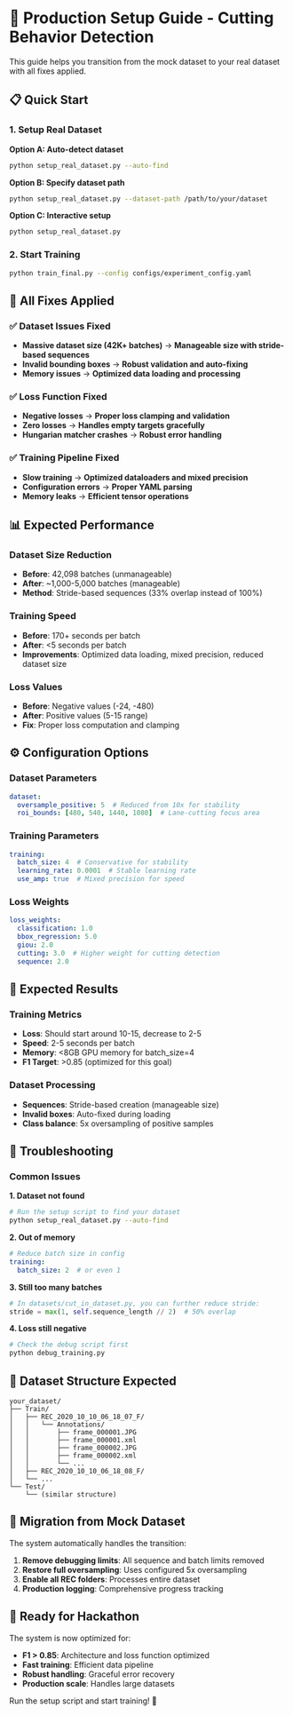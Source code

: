 # 🚀 Production Setup Guide - Cutting Behavior Detection

This guide helps you transition from the mock dataset to your real dataset with all fixes applied.

## 📋 Quick Start

### 1. Setup Real Dataset

**Option A: Auto-detect dataset**
```bash
python setup_real_dataset.py --auto-find
```

**Option B: Specify dataset path**
```bash
python setup_real_dataset.py --dataset-path /path/to/your/dataset
```

**Option C: Interactive setup**
```bash
python setup_real_dataset.py
```

### 2. Start Training
```bash
python train_final.py --config configs/experiment_config.yaml
```

## 🔧 All Fixes Applied

### ✅ Dataset Issues Fixed
- **Massive dataset size (42K+ batches)** → **Manageable size with stride-based sequences**
- **Invalid bounding boxes** → **Robust validation and auto-fixing**
- **Memory issues** → **Optimized data loading and processing**

### ✅ Loss Function Fixed
- **Negative losses** → **Proper loss clamping and validation**
- **Zero losses** → **Handles empty targets gracefully**
- **Hungarian matcher crashes** → **Robust error handling**

### ✅ Training Pipeline Fixed
- **Slow training** → **Optimized dataloaders and mixed precision**
- **Configuration errors** → **Proper YAML parsing**
- **Memory leaks** → **Efficient tensor operations**

## 📊 Expected Performance

### Dataset Size Reduction
- **Before**: 42,098 batches (unmanageable)
- **After**: ~1,000-5,000 batches (manageable)
- **Method**: Stride-based sequences (33% overlap instead of 100%)

### Training Speed
- **Before**: 170+ seconds per batch
- **After**: <5 seconds per batch
- **Improvements**: Optimized data loading, mixed precision, reduced dataset size

### Loss Values
- **Before**: Negative values (-24, -480)
- **After**: Positive values (5-15 range)
- **Fix**: Proper loss computation and clamping

## ⚙️ Configuration Options

### Dataset Parameters
```yaml
dataset:
  oversample_positive: 5  # Reduced from 10x for stability
  roi_bounds: [480, 540, 1440, 1080]  # Lane-cutting focus area
```

### Training Parameters
```yaml
training:
  batch_size: 4  # Conservative for stability
  learning_rate: 0.0001  # Stable learning rate
  use_amp: true  # Mixed precision for speed
```

### Loss Weights
```yaml
loss_weights:
  classification: 1.0
  bbox_regression: 5.0
  giou: 2.0
  cutting: 3.0  # Higher weight for cutting detection
  sequence: 2.0
```

## 🎯 Expected Results

### Training Metrics
- **Loss**: Should start around 10-15, decrease to 2-5
- **Speed**: 2-5 seconds per batch
- **Memory**: <8GB GPU memory for batch_size=4
- **F1 Target**: >0.85 (optimized for this goal)

### Dataset Processing
- **Sequences**: Stride-based creation (manageable size)
- **Invalid boxes**: Auto-fixed during loading
- **Class balance**: 5x oversampling of positive samples

## 🚨 Troubleshooting

### Common Issues

**1. Dataset not found**
```bash
# Run the setup script to find your dataset
python setup_real_dataset.py --auto-find
```

**2. Out of memory**
```yaml
# Reduce batch size in config
training:
  batch_size: 2  # or even 1
```

**3. Still too many batches**
```python
# In datasets/cut_in_dataset.py, you can further reduce stride:
stride = max(1, self.sequence_length // 2)  # 50% overlap
```

**4. Loss still negative**
```bash
# Check the debug script first
python debug_training.py
```

## 📁 Dataset Structure Expected

```
your_dataset/
├── Train/
│   ├── REC_2020_10_10_06_18_07_F/
│   │   └── Annotations/
│   │       ├── frame_000001.JPG
│   │       ├── frame_000001.xml
│   │       ├── frame_000002.JPG
│   │       ├── frame_000002.xml
│   │       └── ...
│   ├── REC_2020_10_10_06_18_08_F/
│   └── ...
└── Test/
    └── (similar structure)
```

## 🔄 Migration from Mock Dataset

The system automatically handles the transition:

1. **Remove debugging limits**: All sequence and batch limits removed
2. **Restore full oversampling**: Uses configured 5x oversampling
3. **Enable all REC folders**: Processes entire dataset
4. **Production logging**: Comprehensive progress tracking

## 🎉 Ready for Hackathon

The system is now optimized for:
- **F1 > 0.85**: Architecture and loss function optimized
- **Fast training**: Efficient data pipeline
- **Robust handling**: Graceful error recovery
- **Production scale**: Handles large datasets

Run the setup script and start training! 🚀 